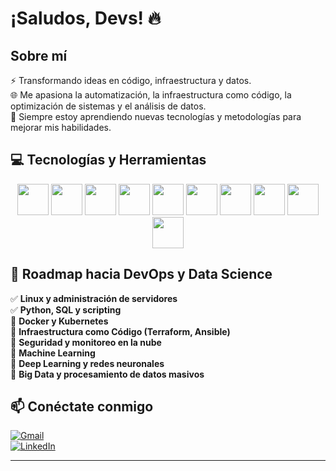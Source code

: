 # ¡Saludos, Devs! 🔥

## Sobre mí  
⚡ Transformando ideas en código, infraestructura y datos.  
🌐 Me apasiona la automatización, la infraestructura como código, la optimización de sistemas y el análisis de datos.  
🔄 Siempre estoy aprendiendo nuevas tecnologías y metodologías para mejorar mis habilidades.  

## 💻 Tecnologías y Herramientas  
<p align="center">
  <img src="https://cdn.jsdelivr.net/gh/devicons/devicon/icons/python/python-original.svg" height="50"/>
  <img src="https://cdn.jsdelivr.net/gh/devicons/devicon/icons/mysql/mysql-original-wordmark.svg" height="50"/>
  <img src="https://cdn.jsdelivr.net/gh/devicons/devicon/icons/postgresql/postgresql-original.svg" height="50"/>
  <img src="https://cdn.jsdelivr.net/gh/devicons/devicon/icons/linux/linux-original.svg" height="50"/>
  <img src="https://cdn.jsdelivr.net/gh/devicons/devicon/icons/html5/html5-original.svg" height="50"/>
  <img src="https://cdn.jsdelivr.net/gh/devicons/devicon/icons/css3/css3-original.svg" height="50"/>
  <img src="https://cdn.jsdelivr.net/gh/devicons/devicon/icons/javascript/javascript-original.svg" height="50"/>
  <img src="https://cdn.jsdelivr.net/gh/devicons/devicon/icons/vscode/vscode-original.svg" height="50"/>
  <img src="https://cdn.jsdelivr.net/gh/devicons/devicon/icons/pandas/pandas-original.svg" height="50"/>
  <img src="https://cdn.jsdelivr.net/gh/devicons/devicon/icons/numpy/numpy-original.svg" height="50"/>
</p>

## 📌 Roadmap hacia DevOps y Data Science  
✅ **Linux y administración de servidores**  
✅ **Python, SQL y scripting**  
🔹 **Docker y Kubernetes**  
🔹 **Infraestructura como Código (Terraform, Ansible)**  
🔹 **Seguridad y monitoreo en la nube**  
🔹 **Machine Learning**  
🔹 **Deep Learning y redes neuronales**  
🔹 **Big Data y procesamiento de datos masivos**  
  

## 📫 Conéctate conmigo  
[![Gmail](https://img.shields.io/badge/Gmail-D14836?style=flat&logo=gmail&logoColor=white)](mailto:felipe28769@gmail.com)   
[![LinkedIn](https://img.shields.io/badge/LinkedIn-blue?style=flat&logo=linkedin)](https://www.linkedin.com/in/juan-rendon-dev)

---
